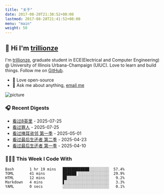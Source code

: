 ```yaml
---
title: "关于"
date: 2017-08-20T21:38:52+08:00
lastmod: 2017-08-28T21:41:52+08:00
menu: "main"
weight: 50
---
```


## 👋 Hi I'm [trillionze](https://www.trillionze.com)

I'm [trillionze](https://www.trillionze.com), graduate student in ECE(Electrical and Computer Engineering) @ University of Illinois Urbana-Champaign (UIUC). Love to learn and build things. Follow me on [GitHub](https://github.com/trillionze).

- 💼 Love open-source
- 💬 Ask me about anything, [email me](trillionze@163.com)

![picture](https://image.pseudoyu.com/images/dino.gif)

### 🎧 Recent Digests

<!-- douban starts -->
* <a href='https://movie.douban.com/subject/1307853/' target='_blank'>看过8英里</a> - 2025-07-25
* <a href='https://movie.douban.com/subject/36742579/' target='_blank'>看过罪人</a> - 2025-07-25
* <a href='https://movie.douban.com/subject/36691469/' target='_blank'>看过掩耳盗邻 第一季</a> - 2025-05-01
* <a href='https://movie.douban.com/subject/36221305/' target='_blank'>看过最后生还者 第二季</a> - 2025-04-23
* <a href='https://movie.douban.com/subject/25848328/' target='_blank'>看过最后生还者 第一季</a> - 2025-04-10
<!-- douban ends -->

### 👨🏻‍💻 This Week I Code With

<!-- code_time starts -->

```text
Bash       1 hr 19 mins   ████████████░░░░░░░░░  57.4%
TOML       41 mins        ██████▎░░░░░░░░░░░░░░  29.9%
HTML       12 mins        █▉░░░░░░░░░░░░░░░░░░░   9.2%
Markdown   4 mins         ▋░░░░░░░░░░░░░░░░░░░░   3.3%
YAML       0 secs         ░░░░░░░░░░░░░░░░░░░░░   0.1%
```

<!-- code_time ends -->